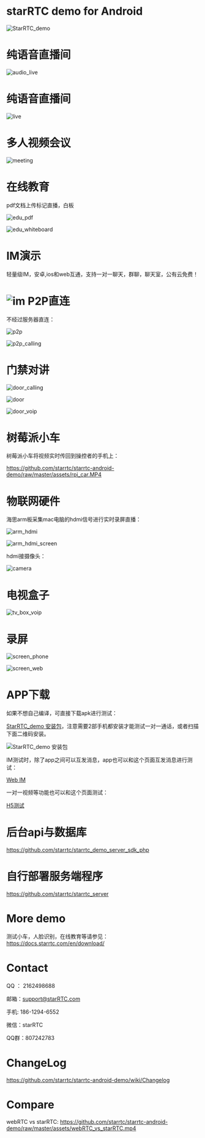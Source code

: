 # starRTC demo for Android

![StarRTC_demo](assets/StarRTC_demo.jpg)

纯语音直播间
==
![audio_live](assets/audio_live.png)

纯语音直播间
==
![live](assets/live.jpg)

多人视频会议
==
![meeting](assets/meeting.png)

在线教育
==
pdf文档上传标记直播，白板

![edu_pdf](assets/edu_pdf.jpg)

![edu_whiteboard](assets/edu_whiteboard.jpg)

IM演示
==
轻量级IM，安卓,ios和web互通，支持一对一聊天，群聊，聊天室，公有云免费！

![im](assets/im.jpg)
P2P直连
==
不经过服务器直连：

![p2p](assets/p2p.jpg)

![p2p_calling](assets/p2p_calling.jpg)


门禁对讲
==

![door_calling](assets/door_calling.jpg)

![door](assets/door.jpg)

![door_voip](assets/door_voip.jpg)

树莓派小车
==
树莓派小车将视频实时传回到操控者的手机上：

https://github.com/starrtc/starrtc-android-demo/raw/master/assets/rpi_car.MP4

物联网硬件
==
海思arm板采集mac电脑的hdmi信号进行实时录屏直播：

![arm_hdmi](assets/arm_hdmi.jpg)

![arm_hdmi_screen](assets/arm_hdmi_screen.jpg)

hdmi接摄像头：

![camera](assets/camera.jpg)

电视盒子
==

![tv_box_voip](assets/tv_box_voip.jpg)

录屏
==

![screen_phone](assets/screen_phone.jpg)

![screen_web](assets/screen_web.jpg)

APP下载
=====
如果不想自己编译，可直接下载apk进行测试：

[StarRTC_demo 安装包](https://github.com/starrtc/starrtc-android-demo/raw/master/StarRTC_demo.apk)，注意需要2部手机都安装才能测试一对一通话，或者扫描下面二维码安装。

![StarRTC_demo 安装包](assets/android.png)

IM测试时，除了app之间可以互发消息，app也可以和这个页面互发消息进行测试：

[Web IM](https://www.starrtc.com/demo/im)

一对一视频等功能也可以和这个页面测试：

[H5测试](https://www.starrtc.com/demo/web/)

后台api与数据库
===
https://github.com/starrtc/starrtc_demo_server_sdk_php

自行部署服务端程序
===
https://github.com/starrtc/starrtc_server

More demo
==
测试小车，人脸识别，在线教育等请参见：https://docs.starrtc.com/en/download/

Contact
=====
QQ ： 2162498688

邮箱：<a href="mailto:support@starRTC.com">support@starRTC.com</a>

手机: 186-1294-6552

微信：starRTC

QQ群：807242783

ChangeLog
===
https://github.com/starrtc/starrtc-android-demo/wiki/Changelog

Compare
===
webRTC vs starRTC: https://github.com/starrtc/starrtc-android-demo/raw/master/assets/webRTC_vs_starRTC.mp4